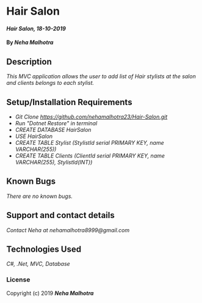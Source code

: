 #  Hair Salon

#### _Hair Salon, 18-10-2019_

#### By _**Neha Malhotra**_

## Description

_This MVC application allows the user to add list of Hair stylists at the salon and clients belongs to each stylist._

## Setup/Installation Requirements

* _Git Clone https://github.com/nehamalhotra23/Hair-Salon.git_
* _Run "Dotnet Restore" in terminal_
* _CREATE DATABASE HairSalon_
* _USE HairSalon_
* _CREATE TABLE Stylist (StylistId serial PRIMARY KEY, name VARCHAR(255))_
* _CREATE TABLE Clients (ClientId serial PRIMARY KEY, name VARCHAR(255), StylistId(INT))_

## Known Bugs

_There are no known bugs._

## Support and contact details

_Contact Neha at nehamalhotra8999@gmail.com_

## Technologies Used

_C#, .Net, MVC, Database_

### License

Copyright (c) 2019 **_Neha Malhotra_**